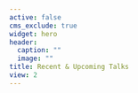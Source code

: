 ```yaml
---
active: false
cms_exclude: true
widget: hero
header:
  caption: ""
  image: ""
title: Recent & Upcoming Talks
view: 2
---
```

